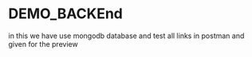 # DEMO_BACKEnd
in this we have use mongodb database and test all links in postman and given for the preview 
